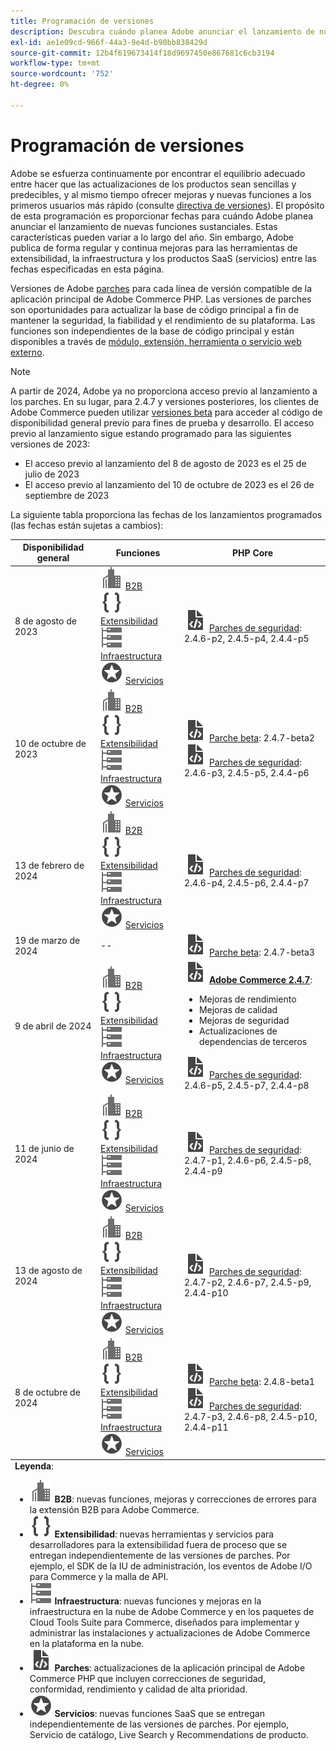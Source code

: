 ```yaml
---
title: Programación de versiones
description: Descubra cuándo planea Adobe anunciar el lanzamiento de nuevas funciones sustanciales para Adobe Commerce.
exl-id: ae1e09cd-966f-44a3-9e4d-b90bb838429d
source-git-commit: 12b4f619673414f18d9697450e867681c6cb3194
workflow-type: tm+mt
source-wordcount: '752'
ht-degree: 0%

---
```


# Programación de versiones

Adobe se esfuerza continuamente por encontrar el equilibrio adecuado entre hacer que las actualizaciones de los productos sean sencillas y predecibles, y al mismo tiempo ofrecer mejoras y nuevas funciones a los primeros usuarios más rápido (consulte [directiva de versiones](versioning-policy.md)). El propósito de esta programación es proporcionar fechas para cuándo Adobe planea anunciar el lanzamiento de nuevas funciones sustanciales. Estas características pueden variar a lo largo del año. Sin embargo, Adobe publica de forma regular y continua mejoras para las herramientas de extensibilidad, la infraestructura y los productos SaaS (servicios) entre las fechas especificadas en esta página.

Versiones de Adobe [parches](versioning-policy.md#patch-release) para cada línea de versión compatible de la aplicación principal de Adobe Commerce PHP. Las versiones de parches son oportunidades para actualizar la base de código principal a fin de mantener la seguridad, la fiabilidad y el rendimiento de su plataforma. Las funciones son independientes de la base de código principal y están disponibles a través de [módulo, extensión, herramienta o servicio web externo](versioning-policy.md#extensibility-infrastructure-and-services-release).

>[!NOTE]
>
>A partir de 2024, Adobe ya no proporciona acceso previo al lanzamiento a los parches. En su lugar, para 2.4.7 y versiones posteriores, los clientes de Adobe Commerce pueden utilizar [versiones beta](beta.md) para acceder al código de disponibilidad general previo para fines de prueba y desarrollo. El acceso previo al lanzamiento sigue estando programado para las siguientes versiones de 2023:
>
> - El acceso previo al lanzamiento del 8 de agosto de 2023 es el 25 de julio de 2023
> - El acceso previo al lanzamiento del 10 de octubre de 2023 es el 26 de septiembre de 2023

La siguiente tabla proporciona las fechas de los lanzamientos programados (las fechas están sujetas a cambios):

<table>
<thead>
  <tr>
    <th>Disponibilidad general</th>
    <th>Funciones</th>
    <th>PHP Core</th>
  </tr>
</thead>
<tfoot>
   <tr>
      <td colspan="3"><strong>Leyenda</strong>:
         <ul>
            <li><strong><img alt="Icono de función B2B" src="../assets/icons/enterprise.svg"></img> B2B</strong>: nuevas funciones, mejoras y correcciones de errores para la extensión B2B para Adobe Commerce.</li>
            <li><strong><img alt="Icono de función de extensibilidad" src="../assets/icons/brackets.svg"></img> Extensibilidad</strong>: nuevas herramientas y servicios para desarrolladores para la extensibilidad fuera de proceso que se entregan independientemente de las versiones de parches. Por ejemplo, el SDK de la IU de administración, los eventos de Adobe I/O para Commerce y la malla de API.</li>
            <li><strong><img alt="Icono de función Infraestructura" src="../assets/icons/servers.svg"></img> Infraestructura</strong>: nuevas funciones y mejoras en la infraestructura en la nube de Adobe Commerce y en los paquetes de Cloud Tools Suite para Commerce, diseñados para implementar y administrar las instalaciones y actualizaciones de Adobe Commerce en la plataforma en la nube.</li>
            <li><strong><img alt="Icono de revisión" src="../assets/icons/file-code.svg"></img> Parches</strong>: actualizaciones de la aplicación principal de Adobe Commerce PHP que incluyen correcciones de seguridad, conformidad, rendimiento y calidad de alta prioridad.</li>
            <li><strong><img alt="Icono de funcionalidad Servicios" src="../assets/icons/feature.svg"></img> Servicios</strong>: nuevas funciones SaaS que se entregan independientemente de las versiones de parches. Por ejemplo, Servicio de catálogo, Live Search y Recommendations de producto.</li>
         </ul>
      </td>
   </tr>
</tfoot>
<tbody>
  <tr>
    <td>8 de agosto de 2023</td>
    <td><img alt="Icono de función B2B" src="../assets/icons/enterprise.svg"></img> <a href="https://experienceleague.adobe.com/docs/commerce-admin/b2b/release-notes.html">B2B</a><br><img alt="Icono de función de extensibilidad" src="../assets/icons/brackets.svg"></img> <a href="https://developer.adobe.com/commerce/extensibility/">Extensibilidad</a><br><img alt="Icono de función Infraestructura" src="../assets/icons/servers.svg"></img> <a href="https://experienceleague.adobe.com/docs/commerce-cloud-service/user-guide/release-notes/cloud-tools-suite.html">Infraestructura</a><br><img alt="Icono de funcionalidad Servicios" src="../assets/icons/feature.svg"></img> <a href="https://experienceleague.adobe.com/docs/commerce-merchant-services/user-guides/release-information/release-notes-all.html">Servicios</a></td>
    <td><img alt="Icono de revisión" src="../assets/icons/file-code.svg"></img> <a href="release-notes/security/overview.md">Parches de seguridad</a>: 2.4.6-p2, 2.4.5-p4, 2.4.4-p5</td>
  </tr>
  <tr>
    <td>10 de octubre de 2023</td>
    <td><img alt="Icono de función B2B" src="../assets/icons/enterprise.svg"></img> <a href="https://experienceleague.adobe.com/docs/commerce-admin/b2b/release-notes.html">B2B</a><br><img alt="Icono de función de extensibilidad" src="../assets/icons/brackets.svg"></img> <a href="https://developer.adobe.com/commerce/extensibility/">Extensibilidad</a><br><img alt="Icono de función Infraestructura" src="../assets/icons/servers.svg"></img> <a href="https://experienceleague.adobe.com/docs/commerce-cloud-service/user-guide/release-notes/cloud-tools-suite.html">Infraestructura</a><br><img alt="Icono de funcionalidad Servicios" src="../assets/icons/feature.svg"></img> <a href="https://experienceleague.adobe.com/docs/commerce-merchant-services/user-guides/release-information/release-notes-all.html">Servicios</a></td>
    <td><img alt="Icono de revisión" src="../assets/icons/file-code.svg"></img> <a href="release-notes/commerce/overview.md">Parche beta</a>: 2.4.7-beta2<br> <img alt="Icono de revisión" src="../assets/icons/file-code.svg"></img> <a href="release-notes/security/overview.md">Parches de seguridad</a>: 2.4.6-p3, 2.4.5-p5, 2.4.4-p6</td>
  </tr>
  <tr>
    <td>13 de febrero de 2024</td>
    <td><img alt="Icono de función B2B" src="../assets/icons/enterprise.svg"></img> <a href="https://experienceleague.adobe.com/docs/commerce-admin/b2b/release-notes.html">B2B</a><br><img alt="Icono de función de extensibilidad" src="../assets/icons/brackets.svg"></img> <a href="https://developer.adobe.com/commerce/extensibility/">Extensibilidad</a><br><img alt="Icono de función Infraestructura" src="../assets/icons/servers.svg"></img> <a href="https://experienceleague.adobe.com/docs/commerce-cloud-service/user-guide/release-notes/cloud-tools-suite.html">Infraestructura</a><br><img alt="Icono de funcionalidad Servicios" src="../assets/icons/feature.svg"></img> <a href="https://experienceleague.adobe.com/docs/commerce-merchant-services/user-guides/release-information/release-notes-all.html">Servicios</a></td>
    <td><img alt="Icono de revisión" src="../assets/icons/file-code.svg"></img> <a href="release-notes/security/overview.md">Parches de seguridad</a>: 2.4.6-p4, 2.4.5-p6, 2.4.4-p7</td>
  </tr>
  <tr>
    <td>19 de marzo de 2024</td>
    <td>--</td>
    <td><img alt="Icono de revisión" src="../assets/icons/file-code.svg"></img> <a href="release-notes/commerce/overview.md">Parche beta</a>: 2.4.7-beta3</td>
  </tr>
  <tr>
    <td>9 de abril de 2024</td>
    <td><img alt="Icono de función B2B" src="../assets/icons/enterprise.svg"></img> <a href="https://experienceleague.adobe.com/docs/commerce-admin/b2b/release-notes.html">B2B</a><br><img alt="Icono de función de extensibilidad" src="../assets/icons/brackets.svg"></img> <a href="https://developer.adobe.com/commerce/extensibility/">Extensibilidad</a><br><img alt="Icono de función Infraestructura" src="../assets/icons/servers.svg"></img> <a href="https://experienceleague.adobe.com/docs/commerce-cloud-service/user-guide/release-notes/cloud-tools-suite.html">Infraestructura</a><br><img alt="Icono de funcionalidad Servicios" src="../assets/icons/feature.svg"></img> <a href="https://experienceleague.adobe.com/docs/commerce-merchant-services/user-guides/release-information/release-notes-all.html">Servicios</a></td>
    <td><img alt="Icono de revisión" src="../assets/icons/file-code.svg"></img> <a href="release-notes/commerce/overview.md"><strong>Adobe Commerce 2.4.7</a></strong>:<ul><li>Mejoras de rendimiento</li><li>Mejoras de calidad</li><li>Mejoras de seguridad</li><li>Actualizaciones de dependencias de terceros</li></ul><img alt="Icono de revisión" src="../assets/icons/file-code.svg"></img> <a href="release-notes/security/overview.md">Parches de seguridad</a>: 2.4.6-p5, 2.4.5-p7, 2.4.4-p8</td>
  </tr>
  <tr>
    <td>11 de junio de 2024</td>
    <td><img alt="Icono de función B2B" src="../assets/icons/enterprise.svg"></img> <a href="https://experienceleague.adobe.com/docs/commerce-admin/b2b/release-notes.html">B2B</a><br><img alt="Icono de función de extensibilidad" src="../assets/icons/brackets.svg"></img> <a href="https://developer.adobe.com/commerce/extensibility/">Extensibilidad</a><br><img alt="Icono de función Infraestructura" src="../assets/icons/servers.svg"></img> <a href="https://experienceleague.adobe.com/docs/commerce-cloud-service/user-guide/release-notes/cloud-tools-suite.html">Infraestructura</a><br><img alt="Icono de funcionalidad Servicios" src="../assets/icons/feature.svg"></img> <a href="https://experienceleague.adobe.com/docs/commerce-merchant-services/user-guides/release-information/release-notes-all.html">Servicios</a></td>
    <td><img alt="Icono de revisión" src="../assets/icons/file-code.svg"></img> <a href="release-notes/security/overview.md">Parches de seguridad</a>: 2.4.7-p1, 2.4.6-p6, 2.4.5-p8, 2.4.4-p9</td>
  </tr>
  <tr>
    <td>13 de agosto de 2024</td>
    <td><img alt="Icono de función B2B" src="../assets/icons/enterprise.svg"></img> <a href="https://experienceleague.adobe.com/docs/commerce-admin/b2b/release-notes.html">B2B</a><br><img alt="Icono de función de extensibilidad" src="../assets/icons/brackets.svg"></img> <a href="https://developer.adobe.com/commerce/extensibility/">Extensibilidad</a><br><img alt="Icono de función Infraestructura" src="../assets/icons/servers.svg"></img> <a href="https://experienceleague.adobe.com/docs/commerce-cloud-service/user-guide/release-notes/cloud-tools-suite.html">Infraestructura</a><br><img alt="Icono de funcionalidad Servicios" src="../assets/icons/feature.svg"></img> <a href="https://experienceleague.adobe.com/docs/commerce-merchant-services/user-guides/release-information/release-notes-all.html">Servicios</a></td>
    <td><img alt="Icono de revisión" src="../assets/icons/file-code.svg"></img> <a href="release-notes/security/overview.md">Parches de seguridad</a>: 2.4.7-p2, 2.4.6-p7, 2.4.5-p9, 2.4.4-p10</td>
  </tr>
  <tr>
    <td>8 de octubre de 2024</td>
    <td><img alt="Icono de función B2B" src="../assets/icons/enterprise.svg"></img> <a href="https://experienceleague.adobe.com/docs/commerce-admin/b2b/release-notes.html">B2B</a><br><img alt="Icono de función de extensibilidad" src="../assets/icons/brackets.svg"></img> <a href="https://developer.adobe.com/commerce/extensibility/">Extensibilidad</a><br><img alt="Icono de función Infraestructura" src="../assets/icons/servers.svg"></img> <a href="https://experienceleague.adobe.com/docs/commerce-cloud-service/user-guide/release-notes/cloud-tools-suite.html">Infraestructura</a><br><img alt="Icono de funcionalidad Servicios" src="../assets/icons/feature.svg"></img> <a href="https://experienceleague.adobe.com/docs/commerce-merchant-services/user-guides/release-information/release-notes-all.html">Servicios</a></td>
    <td><img alt="Icono de revisión" src="../assets/icons/file-code.svg"></img> <a href="release-notes/commerce/overview.md">Parche beta</a>: 2.4.8-beta1<br><img alt="Icono de revisión" src="../assets/icons/file-code.svg"></img> <a href="release-notes/security/overview.md">Parches de seguridad</a>: 2.4.7-p3, 2.4.6-p8, 2.4.5-p10, 2.4.4-p11</td>
  </tr>
</tbody>
</table>
